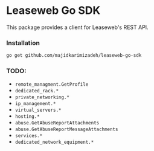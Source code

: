 # Leaseweb Go SDK

This package provides a client for Leaseweb's REST API.

### Installation

```bash
go get github.com/majidkarimizadeh/leaseweb-go-sdk
```

### TODO:
- `remote_managment.GetProfile`
- `dedicated_rack.*`
- `private_networking.*`
- `ip_management.*`
- `virtual_servers.*`
- `hosting.*`
- `abuse.GetAbuseReportAttachments`
- `abuse.GetAbuseReportMessageAttachments`
- `services.*`
- `dedicated_network_equipment.*`
